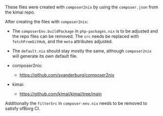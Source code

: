 These files were created with `composer2nix` by using the `composer.json` from the kimai repo.

After creating the files with `composer2nix`:
- The `composerEnv.buildPackage` in `php-packages.nix` is to be adjusted and the repo files can be removed. The `src` needs be replaced with `fetchFromGitHub`, and the `meta` attributes adjusted.
- The `default.nix` should stay mostly the same, although `composer2nix` will generate its own default file.

- composer2nix:
    - https://github.com/svanderburg/composer2nix
- kimai:
    - https://github.com/kimai/kimai/tree/main

Additionally the `filterSrc` in `composer-env.nix` needs to be removed to satisfy ofBorg CI.
